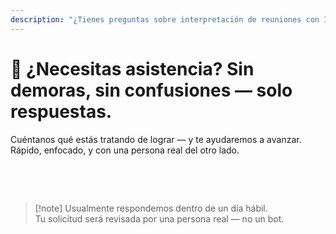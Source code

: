 ```yaml
---
description: "¿Tienes preguntas sobre interpretación de reuniones con IA, comunicación multilingüe o implementación empresarial? Estamos aquí para ayudarte — rápido, humano y sin confusiones."
---
```


# 💬 ¿Necesitas asistencia? Sin demoras, sin confusiones — solo respuestas.

Cuéntanos qué estás tratando de lograr — y te ayudaremos a avanzar.  
Rápido, enfocado, y con una persona real del otro lado.

<br>

<ContactFormModalNav   
  formStyle="margin: 1rem auto;"  
  categoryLabel="¿Qué te trae a InterMind hoy?"  
  categoryPlaceholderText="Elige tu razón principal…"  
  messageLabel="Cuéntanos más (opcional)"  
  messagePlaceholderText="Cualquier cosa que te gustaría compartir — objetivos, contexto o detalles técnicos."  
  buttonText="Obtener ayuda experta ahora"  
  :services="[
    'Quiero probar InterMind en mi idioma', 
    'Me gustaría una demostración',
    'Estoy reportando un problema técnico',
    'Algo más'
  ]" />

<br>

> [!note] Usualmente respondemos dentro de un día hábil.  
> Tu solicitud será revisada por una persona real — no un bot.